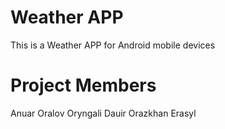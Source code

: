 # Weather APP
This is a Weather APP for Android mobile devices

# Project Members
Anuar Oralov
Oryngali Dauir
Orazkhan Erasyl
